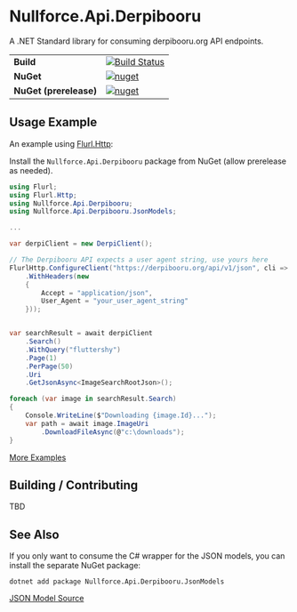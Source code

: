 # Nullforce.Api.Derpibooru
A .NET Standard library for consuming derpibooru.org API endpoints.

|||
----------------------|---
**Build**             | [![Build Status](https://github.com/nullforce-public/Nullforce.Api.Derpibooru/workflows/build/badge.svg?branch=main)](https://github.com/nullforce-public/Nullforce.Api.Derpibooru/actions)
**NuGet**             | [![nuget](https://img.shields.io/nuget/v/Nullforce.Api.Derpibooru.svg)](https://www.nuget.org/packages/Nullforce.Api.Derpibooru/)
**NuGet (prerelease)**| [![nuget](https://img.shields.io/nuget/vpre/Nullforce.Api.Derpibooru.svg)](https://www.nuget.org/packages/Nullforce.Api.Derpibooru/)


## Usage Example

An example using [Flurl.Http](https://flurl.dev/):

Install the `Nullforce.Api.Derpibooru` package from NuGet (allow prerelease as needed).

```csharp
using Flurl;
using Flurl.Http;
using Nullforce.Api.Derpibooru;
using Nullforce.Api.Derpibooru.JsonModels;

...

var derpiClient = new DerpiClient();

// The Derpibooru API expects a user agent string, use yours here
FlurlHttp.ConfigureClient("https://derpibooru.org/api/v1/json", cli => cli
    .WithHeaders(new
    {
        Accept = "application/json",
        User_Agent = "your_user_agent_string"
    }));


var searchResult = await derpiClient
    .Search()
    .WithQuery("fluttershy")
    .Page(1)
    .PerPage(50)
    .Uri
    .GetJsonAsync<ImageSearchRootJson>();

foreach (var image in searchResult.Search)
{
    Console.WriteLine($"Downloading {image.Id}...");
    var path = await image.ImageUri
        .DownloadFileAsync(@"c:\downloads");
}
```

[More Examples](docs/examples.md)

## Building / Contributing

TBD


## See Also

If you only want to consume the C# wrapper for the JSON models, you can install
the separate NuGet package:

```shell
dotnet add package Nullforce.Api.Derpibooru.JsonModels
```

[JSON Model Source](https://github.com/nullforce-public/Nullforce.Api.Derpibooru.JsonModels)
